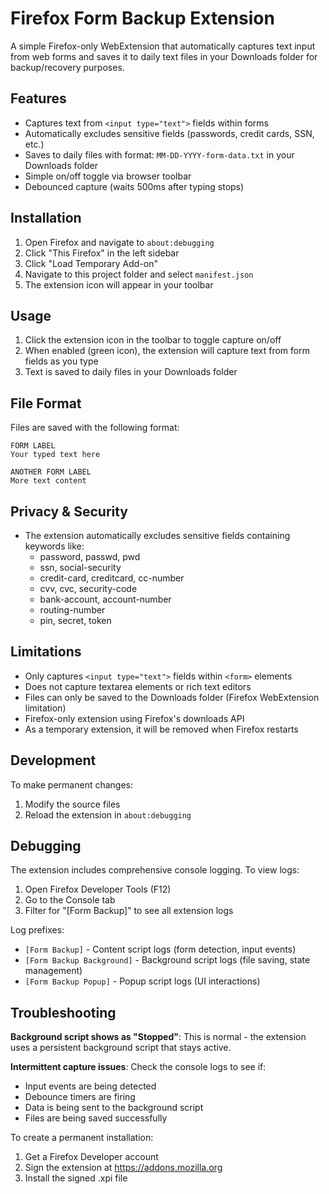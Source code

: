 # Firefox Form Backup Extension

A simple Firefox-only WebExtension that automatically captures text input from web forms and saves it to daily text files in your Downloads folder for backup/recovery purposes.

## Features

- Captures text from `<input type="text">` fields within forms
- Automatically excludes sensitive fields (passwords, credit cards, SSN, etc.)
- Saves to daily files with format: `MM-DD-YYYY-form-data.txt` in your Downloads folder
- Simple on/off toggle via browser toolbar
- Debounced capture (waits 500ms after typing stops)

## Installation

1. Open Firefox and navigate to `about:debugging`
2. Click "This Firefox" in the left sidebar
3. Click "Load Temporary Add-on"
4. Navigate to this project folder and select `manifest.json`
5. The extension icon will appear in your toolbar


## Usage

1. Click the extension icon in the toolbar to toggle capture on/off
2. When enabled (green icon), the extension will capture text from form fields as you type
3. Text is saved to daily files in your Downloads folder

## File Format

Files are saved with the following format:
```
FORM LABEL
Your typed text here

ANOTHER FORM LABEL
More text content

```

## Privacy & Security

- The extension automatically excludes sensitive fields containing keywords like:
  - password, passwd, pwd
  - ssn, social-security
  - credit-card, creditcard, cc-number
  - cvv, cvc, security-code
  - bank-account, account-number
  - routing-number
  - pin, secret, token

## Limitations

- Only captures `<input type="text">` fields within `<form>` elements
- Does not capture textarea elements or rich text editors
- Files can only be saved to the Downloads folder (Firefox WebExtension limitation)
- Firefox-only extension using Firefox's downloads API
- As a temporary extension, it will be removed when Firefox restarts

## Development

To make permanent changes:
1. Modify the source files
2. Reload the extension in `about:debugging`

## Debugging

The extension includes comprehensive console logging. To view logs:
1. Open Firefox Developer Tools (F12)
2. Go to the Console tab
3. Filter for "[Form Backup]" to see all extension logs

Log prefixes:
- `[Form Backup]` - Content script logs (form detection, input events)
- `[Form Backup Background]` - Background script logs (file saving, state management)
- `[Form Backup Popup]` - Popup script logs (UI interactions)

## Troubleshooting

**Background script shows as "Stopped"**: This is normal - the extension uses a persistent background script that stays active.

**Intermittent capture issues**: Check the console logs to see if:
- Input events are being detected
- Debounce timers are firing
- Data is being sent to the background script
- Files are being saved successfully

To create a permanent installation:
1. Get a Firefox Developer account
2. Sign the extension at https://addons.mozilla.org
3. Install the signed .xpi file